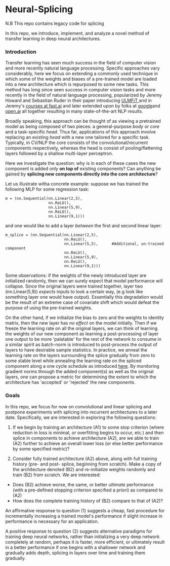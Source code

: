 # Neural-Splicing
N.B This repo contains legacy code for splicing


In this repo, we introduce, implement, and analyze a novel method of transfer learning in deep neural architectures. 

### Introduction

Transfer learning has seen much success in the field of computer vision and more recently natural language processing. Specific approaches vary considerably, here we focus on extending a commonly used technique in which some of the weights and biases of a pre-trained model are loaded into a new architecture which is repurposed to some new tasks. This method has long since seen success in computer vision tasks and more recently in the field of natural language processing, popularized by Jeremy Howard and Sebastian Ruder in their paper introducing [ULMFiT ](https://arxiv.org/abs/1801.06146) and in Jeremy's [courses at fast.ai](https://course.fast.ai/) and later extended upon by folks at [google](https://ai.googleblog.com/2018/11/open-sourcing-bert-state-of-art-pre.html)and [open.ai](https://blog.openai.com/language-unsupervised/) all together resulting in many state-of-the-art NLP results.

Broadly speaking, this approach can be thought of as viewing a pretrained model as being composed of two pieces: a general-purpose *body* or *core* and a task-specific *head*. Thus far, applications of this approach involve replacing an existing *head* with a new one tailored for a specific task. Typically, in CV/NLP the core consists of the convolutional/recurrent components respectively, whereas the head is consist of pooling/flattening layers followed by a shallow multi-layer perceptron.

Here we investigate the question: why is in each of these cases the new component is added only **on top of** existing components? Can anything be gained by **splicing new components directly into the core architecture**?

Let us illustrate witha concrete example: suppose we has trained the following MLP for some regression task:

```
m = (nn.Sequential(nn.Linear(2,5), 
                   nn.ReLU(), 
                   nn.Linear(5,9), 
                   nn.ReLU(), 
                   nn.Linear(9,1)))
```

and one would like to add a layer *between* the first and second linear layer:

```
m_splice = (nn.Sequential(nn.Linear(2,5), 
                          nn.ReLU(), 
                          nn.Linear(5,5),      #Additional, un-trained component
                          nn.ReLU(), 
                          nn.Linear(5,9), 
                          nn.ReLU(), 
                          nn.Linear(9,1)))
```

Some observations: if the weights of the newly introduced layer are initialized randomly, then we can surely expect that model performance will collapse. Since the original layers were trained together, layer two (nn.Linear(5,9)) *expects* inputs to look a certain way, (e.g look like something layer one would have output). Essentially this degradation would be the result of an extreme case of covariate shift which would defeat the purpose of using the pre-trained weights.

On the other hand, if we initialize the bias to zero and the weights to identity matrix, then the new layer has *no effect* on the model initially. Then if we freeze the learning rate on all the original layers, we can think of learning the weights of our new component as learning a post-processing of layer one output to be more 'palatable' for the rest of the network to consume in a similar spirit as batch-norm is introduced to post-process the output of layers to have desirable sample statistics. In practice, we anneal the learning rate on the layers surrounding the splice gradually from zero to some stable level while annealing the learning rate on the spliced component along a one cycle schedule as introduced [here](https://arxiv.org/abs/1708.07120). By monitoring gradient norms through the added component(s) as well as the original layers, one can propose a metric for determining the extent to which the architecture has 'accepted' or 'rejected' the new components. 


### Goals

In this repo, we focus for now on convolutional and linear splicing and postpone experiments with splicing into recurrent architectures to a later date. Specifically, we are interested in exploring the following questions:

1) If we begin by training an architecture (A1) to some stop criterion (where reduction in loss is minimal, or overfitting begins to occur, etc.) and then splice in components to achieve architecture (A2), are we able to train (A2) further to achieve an overall lower loss (or else better performance by some specified metric)? 

2) Consider fully trained architecture (A2) above, along with full training history (pre- and post- splice, beginning from scratch). Make a copy of the architecture denoted (B2) and re-initialize weights randomly and train (B2) from scratch. We are interested:
* Does (B2) achieve worse, the same, or better *ultimate* performance (with a pre-defined stopping criterion specified a priori) as compared to (A2)
* How does the complete training history of (B2) compare to that of (A2)? 
        
       
An affirmative response to question (1) suggests a cheap, fast procedure for incrementally increasing a trained model's performance if slight increase in performance is necessary for an application. 

A positive response to question (2) suggests alternative paradigms for training deep neural networks, rather than initializing a very deep network completely at random, perhaps it is faster, more efficient, or ultimately result in a better performance if one begins with a shallower network and gradually adds depth, splicing in layers over time and training them gradually. 
